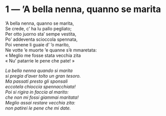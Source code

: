 # 1 — ’A bella nenna, quanno se marita

’A bella nenna, quanno se marita,  
Se crede, c’ ha lu pallo pegliato;  
Per otto juorno sta’ sempe vestita,  
Po’ addeventa scioccola spennata,  
Poi venene li guaie d’ ’o marito,  
Ne votte ’e muorte ’e quanne s’è mmaretata:  
« Meglio me fosse stata vecchia zita  
« Nu’ patarrie le pene che pate! »

_La bella nenna quando si marita  
si pregia d’aver tolto un gran tesoro.  
Ma passati presto gli sponsali  
eccotela chioccia spennacchiata!  
Poi si rigira in faccia al marito:  
che non mi fossi giammai maritata!  
Meglio assai restare vecchia zita:  
non patirei le pene che mi date._

